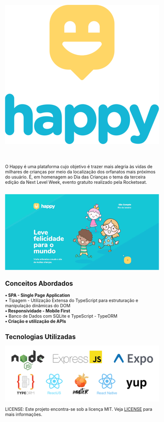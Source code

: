 <p align="center"><img src=".github/happy-logo.svg"></p>

<br><br>

O Happy é uma plataforma cujo objetivo é trazer mais alegria às vidas de milhares de crianças por meio da localização dos orfanatos mais próximos do usuário. É, em homenagem ao Dia das Crianças o tema da terceira edição da Next Level Week, evento gratuito realizado pela Rocketseat.<br><br>


<p align="center"><img src=".github/demo.gif"></p>

## Conceitos Abordados

<p><b>• SPA - Single Page Application</b><br>
• Tipagem - Utilização Extensa do TypeScript para estruturação e manipulação dinâmicas do DOM<br>
<b>• Responsividade - Mobile First</b><br>
• Banco de Dados com SQLite e TypeScript - TypeORM<br>
<b>• Criação e utilização de APIs</b></p>

## Tecnologias Utilizadas

<p align="center"><img style="max-height:300px" src=".github/used-tech.png"></p>

LICENSE: Este projeto encontra-se sob a licença MIT. Veja [LICENSE](LICENSE) para mais informações.